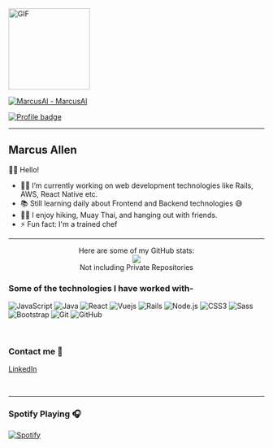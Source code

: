 


<img align="top" alt="GIF" height="160px" src="https://media.giphy.com/media/LjPYqJdZjMl7G/giphy.gif" />

<!-- <img align="right" src="http://estruyf-github.azurewebsites.net/api/VisitorHit?user=Bgstatic&repo=Bgstatic&countColorcountColor&countColor=%237B1E7B"/> -->

<div align="left">

[![MarcusAl - MarcusAl](https://img.shields.io/static/v1?label=MarcusAl&message=Repositories&color=blue&logo=github)](https://github.com/MarcusAl?tab=repositories)
    
[![Profile badge](https://www.codewars.com/users/MarcusAl/badges/large)](https://www.codewars.com/users/MarcusAl)

</div>


---

## Marcus Allen 

👋🏼 Hello! 

- 👨‍💻 I’m currently working on web development technologies like Rails, AWS, React Native etc.
- 📚 Still learning daily about Frontend and Backend technologies 😅
- 💪🏼 I enjoy hiking, Muay Thai, and hanging out with friends.
- ⚡ Fun fact: I'm a trained chef

---

<div align="center">
    Here are some of my GitHub stats:
    <br>
    <img src="https://github-readme-stats.vercel.app/api?username=marcusal&show_icons=true&theme=radical&title_color=37B256&icon_color=37B256&count_private=true&hide_title=true&show_owner=true&hide_border=true&hide=commits,contribs">
    <br>
    Not including Private Repositories
</div>

### Some of the technologies I have worked with-</br>

![JavaScript](https://img.shields.io/badge/-JavaScript-%23F7DF1C?style=flat-square&logo=javascript&logoColor=000000&labelColor=%23F7DF1C&color=%23FFCE5A)
![Java](https://img.shields.io/badge/-Java-%23F7DF1C?style=flat-square&logo=java&logoColor=000000&labelColor=%23F7DF1C&color=%23FFCE5A)
![React](https://img.shields.io/badge/-ReactNative-%23F7DF1C?style=flat-square&logo=react&logoColor=000000&labelColor=%23F7DF1C&color=%23FFCE5A)
![Vuejs](https://img.shields.io/badge/-Vue-%23F7DF1C?style=flat-square&logo=vuejs&logoColor=000000&labelColor=%23F7DF1C&color=%23FFCE5A)
![Rails](https://img.shields.io/badge/-Rails-61DAFB?style=flat-square&logo=rails&logoColor=ffffff)
![Node.js](https://img.shields.io/badge/-Node.js-61DAFB?style=flat-square&logo=javascript&logoColor=000000&labelColor=%23F7DF1C&color=%23FFCE5A)
![CSS3](https://img.shields.io/badge/-CSS3-%231572B6?style=flat-square&logo=css3)
![Sass](https://img.shields.io/badge/-Sass-%23CC6699?style=flat-square&logo=sass&logoColor=ffffff)
![Bootstrap](https://img.shields.io/badge/-Bootstrap-563D7C?style=flat-square&logo=Bootstrap)
![Git](https://img.shields.io/badge/-Git-%23F05032?style=flat-square&logo=git&logoColor=%23ffffff)
![GitHub](https://img.shields.io/badge/-GitHub-181717?style=flat-square&logo=github)

<br/>


### Contact me 📝

<a href="https://www.linkedin.com/in/marcusa999/" target="_blank">LinkedIn</a>

<br />

---

<!-- <img align="right" alt="GIF" height="160px" src="https://media.giphy.com/media/7srpeY4TZMrO8/giphy.gif" /> -->

### Spotify Playing 🎧

[![Spotify](https://novatorem.bgstatic.vercel.app/api/spotify)](https://open.spotify.com/playlist/4pFBftw1v1973rAJ89iKEq)
